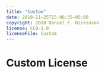 ```yaml
---
title: "Custom"
date: 2018-11-25T15:46:35-05:00
copyright: 2018 Daniel F. Dickinson
license: CC0-1.0
licenseFile: Custom
---
```


# Custom License
